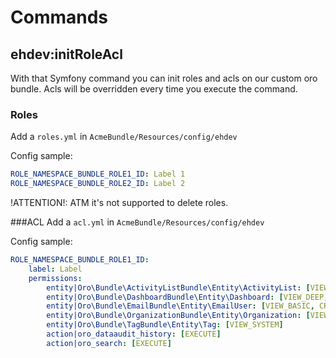 Commands
========

ehdev:initRoleAcl
-----------------
With that Symfony command you can init roles and acls on our custom oro bundle.
Acls will be overridden every time you execute the command.

### Roles
Add a `roles.yml` in `AcmeBundle/Resources/config/ehdev`

Config sample:
``` yml
ROLE_NAMESPACE_BUNDLE_ROLE1_ID: Label 1
ROLE_NAMESPACE_BUNDLE_ROLE2_ID: Label 2
```
!ATTENTION!: ATM it's not supported to delete roles.

###ACL
Add a `acl.yml` in `AcmeBundle/Resources/config/ehdev`

Config sample:
``` yml
ROLE_NAMESPACE_BUNDLE_ROLE1_ID:
    label: Label
    permissions:
        entity|Oro\Bundle\ActivityListBundle\Entity\ActivityList: [VIEW_SYSTEM, CREATE_SYSTEM, EDIT_SYSTEM, DELETE_SYSTEM]
        entity|Oro\Bundle\DashboardBundle\Entity\Dashboard: [VIEW_DEEP, CREATE_DEEP, EDIT_DEEP]
        entity|Oro\Bundle\EmailBundle\Entity\EmailUser: [VIEW_BASIC, CREATE_BASIC, EDIT_BASIC]
        entity|Oro\Bundle\OrganizationBundle\Entity\Organization: [VIEW_SYSTEM]
        entity|Oro\Bundle\TagBundle\Entity\Tag: [VIEW_SYSTEM]
        action|oro_dataaudit_history: [EXECUTE]
        action|oro_search: [EXECUTE]
```
